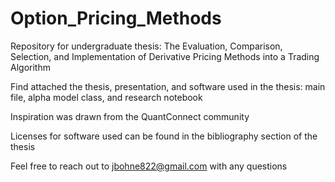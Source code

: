 # Option_Pricing_Methods
 Repository for undergraduate thesis: The Evaluation, Comparison, Selection, and Implementation of Derivative Pricing Methods into a Trading Algorithm
 
 Find attached the thesis, presentation, and software used in the thesis: main file, alpha model class, and research notebook
 
 Inspiration was drawn from the QuantConnect community
 
 Licenses for software used can be found in the bibliography section of the thesis


 Feel free to reach out to jbohne822@gmail.com with any questions

